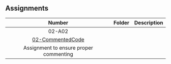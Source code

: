 ## Assignments

| Number | Folder | Description |
| :----: | ------ | ----------- |
| 02-A02
|  [02-CommentedCode](https://github.com/duland94/2143-OOP-dunusinghe/blob/master/Assignments/02-CommentedCode/main.cpp)
  |   Assignment to ensure proper commenting | 

                 
                             
